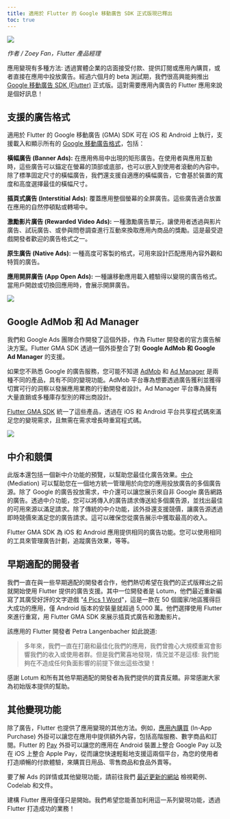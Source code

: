 ```yaml
---
title: 適用於 Flutter 的 Google 移動廣告 SDK 正式版現已釋出
toc: true
---
```


![](https://devrel.andfun.cn/devrel/posts/2021/12/yWS0zM.png)

*作者 / Zoey Fan，Flutter 產品經理*

應用變現有多種方法: 透過實體企業的店面接受付款、提供訂閱或應用內購買，或者直接在應用中投放廣告。經過六個月的 beta 測試期，我們很高興能夠推出 [Google 移動廣告 SDK (Flutter)](https://pub.flutter-io.cn/packages/google_mobile_ads) 正式版。這對需要應用內廣告的 Flutter 應用來說是個好訊息！

## **支援的廣告格式**

適用於 Flutter 的 Google 移動廣告 (GMA) SDK 可在 iOS 和 Android 上執行，支援載入和顯示所有的 [Google 移動廣告格式](https://developers.google.cn/admob/flutter/quick-start)，包括：

**橫幅廣告 (Banner Ads):** 在應用佈局中出現的矩形廣告。在使用者與應用互動時，這些廣告可以錨定在螢幕的頂部或底部，也可以嵌入到使用者滾動的內容中。除了標準固定尺寸的橫幅廣告，我們還支援自適應的橫幅廣告，它會基於裝置的寬度和高度選擇最佳的橫幅尺寸。

**插頁式廣告 (Interstitial Ads):** 覆蓋應用整個螢幕的全屏廣告。這些廣告適合放置在應用的自然停頓點或轉場中。

**激勵影片廣告 (Rewarded Video Ads):** 一種激勵廣告單元，讓使用者透過與影片廣告、試玩廣告、或參與問卷調查進行互動來換取應用內商品的獎勵。這是最受遊戲開發者歡迎的廣告格式之一。

**原生廣告 (Native Ads):** 一種高度可客製的格式，可用來設計匹配應用內容外觀和特質的廣告。

**應用開屏廣告 (App Open Ads):** 一種讓移動應用載入體驗得以變現的廣告格式。當用戶開啟或切換回應用時，會展示開屏廣告。

![](https://devrel.andfun.cn/devrel/posts/2021/12/6UpIut.png)

## **Google AdMob 和 Ad Manager**

我們和 Google Ads 團隊合作開發了這個外掛，作為 Flutter 開發者的官方廣告解決方案。Flutter GMA SDK 透過一個外掛整合了對 **Google AdMob 和 Google Ad Manager** 的支援。

如果您不熟悉 Google 的廣告服務，您可能不知道 [AdMob](https://admob.google.cn/intl/zh-CN_cn/home/) 和 [Ad Manager](https://admanager.google.com/intl/zh-CN_cn/home/) 是兩種不同的產品，具有不同的變現功能。AdMob 平台專為想要透過廣告獲利並獲得切實可行的洞察以發展應用業務的行動開發者設計。Ad Manager 平台專為擁有大量直銷或多種庫存型別的釋出商設計。

[Flutter GMA SDK](https://pub.flutter-io.cn/packages/google_mobile_ads) 統一了這些產品，透過在 iOS 和 Android 平台共享程式碼來滿足您的變現需求，且無需在需求增長時重寫程式碼。

![](https://devrel.andfun.cn/devrel/posts/2021/12/VGvTlQ.png)

## **中介和競價**

此版本還包括一個新中介功能的預覽，以幫助您最佳化廣告效果。[中介](https://developers.google.cn/admob/flutter/mediation/get-started) (Mediation) 可以幫助您在一個地方統一管理用於向您的應用投放廣告的多個廣告源。除了 Google 的廣告投放需求，中介還可以讓您展示來自非 Google 廣告網路的廣告。透過中介功能，您可以將傳入的廣告請求傳送給多個廣告源，並找出最佳的可用來源以滿足請求。除了傳統的中介功能，該外掛還支援競價，讓廣告源透過即時競價來滿足您的廣告請求。這可以確保您從廣告展示中獲取最高的收入。

Flutter GMA SDK 為 iOS 和 Android 應用提供相同的廣告功能。您可以使用相同的工具來管理廣告計劃，追蹤廣告效果，等等。

## **早期適配的開發者**

我們一直在與一些早期適配的開發者合作，他們熱切希望在我們的正式版釋出之前就開始使用 Flutter 提供的廣告支援。其中一位開發者是 Lotum，他們最近重新編寫了其廣受好評的文字遊戲 "[4 Pics 1 Word](https://play.google.com/store/apps/details?id=de.lotum.whatsinthefoto.us&hl=en_US&gl=US)"，這是一款在 50 個國家/地區獲得巨大成功的應用，僅 Android 版本的安裝量就超過 5,000 萬。他們選擇使用 Flutter 來進行重寫，用 Flutter GMA SDK 來展示插頁式廣告和激勵影片。

該應用的 Flutter 開發者 Petra Langenbacher 如此說道:

> 多年來，我們一直在打磨和最佳化我們的應用，我們曾擔心大規模重寫會影響我們的收入或使用者群。但是我們驚喜地發現，情況並不是這樣: 我們能夠在不造成任何負面影響的前提下做出這些改變！

感謝 Lotum 和所有其他早期適配的開發者為我們提供的寶貴反饋。非常感謝大家為初始版本提供的幫助。

## **其他變現功能**

除了廣告，Flutter 也提供了應用變現的其他方法。例如，[應用內購買](https://pub.flutter-io.cn/packages/in_app_purchase) (In-App Purchase) 外掛可以讓您在應用中提供額外內容，包括高階服務、數字商品和訂閱。Flutter 的 [Pay](https://pub.flutter-io.cn/packages/pay) 外掛可以讓您的應用在 Android 裝置上整合 Google Pay 以及在 iOS 上整合 Apple Pay，從而讓您快速輕鬆地支援這兩個平台，為您的使用者打造順暢的付款體驗，來購買日用品、零售商品和食品外賣等。

要了解 Ads 的詳情或其他變現功能，請前往我們 [最近更新的網站](https://flutter.cn/monetization) 檢視範例、Codelab 和文件。

建構 Flutter 應用僅僅只是開始。我們希望您能善加利用這一系列變現功能，透過 Flutter 打造成功的業務！
